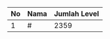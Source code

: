 | No | Nama            | Jumlah Level |
|----|-----------------|--------------|
| 1  | #    |    2359        |
